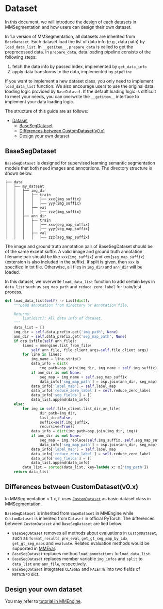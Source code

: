 # Dataset

In this document, we will introduce the design of each datasets in MMSegmentation and how users can design their own dataset.

In 1.x version of MMSegmentation, all datasets are inherited from `BaseDataset`.
Each dataset load the list of data info (e.g., data path) by `load_data_list`.
In `__getitem__`, `prepare_data` is called to get the preprocessed data.
In `prepare_data`, data loading pipeline consists of the following steps:

1. fetch the data info by passed index, implemented by `get_data_info`
2. apply data transforms to the data, implemented by `pipeline`

If you want to implement a new dataset class, you only need to implement `load_data_list` function. We also encourage users to use the original data loading logic provided by `BaseDataset`.
If the default loading logic is difficult to meet your needs, you can overwrite the `__getitem__` interface to implement your data loading logic.

The structure of this guide are as follows:

- [Dataset](#dataset)
  - [BaseSegDataset](#BaseSegDataset)
  - [Differences between CustomDataset(v0.x)](<#Differences-between-CustomDataset(v0.x)>)
  - [Design your own dataset](#design-your-own-dataset)

## BaseSegDataset

`BaseSegDataset` is designed for supervised learning semantic segmentation models that both need images and annotations. The directory structure is shown below.

```none
├── data
│   ├── my_dataset
│   │   ├── img_dir
│   │   │   ├── train
│   │   │   │   ├── xxx{img_suffix}
│   │   │   │   ├── yyy{img_suffix}
│   │   │   ├── val
│   │   │   │   ├── zzz{img_suffix}
│   │   ├── ann_dir
│   │   │   ├── train
│   │   │   │   ├── xxx{seg_map_suffix}
│   │   │   │   ├── yyy{seg_map_suffix}
│   │   │   ├── val
│   │   │   │   ├── zzz{seg_map_suffix}

```

The image and ground truth annotation pair of BaseSegDataset should be of the same except suffix.
A valid image and ground truth annotation filename pair should be like `xxx{img_suffix}` and `xxx{seg_map_suffix}` (extension is also included
in the suffix). If split is given, then `xxx` is specified in txt file.
Otherwise, all files in `img_dir/`and `ann_dir` will be loaded.

In this dataset, we overwrite `load_data_list` function to add certain keys in `data_list` such as `seg_map_path` and `reduce_zero_label` for train/test process.

```python
def load_data_list(self) -> List[dict]:
    """Load annotation from directory or annotation file.

    Returns:
        list[dict]: All data info of dataset.
    """
    data_list = []
    img_dir = self.data_prefix.get('img_path', None)
    ann_dir = self.data_prefix.get('seg_map_path', None)
    if osp.isfile(self.ann_file):
        lines = mmengine.list_from_file(
            self.ann_file, file_client_args=self.file_client_args)
        for line in lines:
            img_name = line.strip()
            data_info = dict(
                img_path=osp.join(img_dir, img_name + self.img_suffix))
            if ann_dir is not None:
                seg_map = img_name + self.seg_map_suffix
                data_info['seg_map_path'] = osp.join(ann_dir, seg_map)
            data_info['label_map'] = self.label_map
            data_info['reduce_zero_label'] = self.reduce_zero_label
            data_info['seg_fields'] = []
            data_list.append(data_info)
    else:
        for img in self.file_client.list_dir_or_file(
                dir_path=img_dir,
                list_dir=False,
                suffix=self.img_suffix,
                recursive=True):
            data_info = dict(img_path=osp.join(img_dir, img))
            if ann_dir is not None:
                seg_map = img.replace(self.img_suffix, self.seg_map_suffix)
                data_info['seg_map_path'] = osp.join(ann_dir, seg_map)
            data_info['label_map'] = self.label_map
            data_info['reduce_zero_label'] = self.reduce_zero_label
            data_info['seg_fields'] = []
            data_list.append(data_info)
        data_list = sorted(data_list, key=lambda x: x['img_path'])
    return data_list
```

## Differences between CustomDataset(v0.x)

In MMSegmentation \< 1.x, it uses [`CustomDataset`](https://github.com/open-mmlab/mmsegmentation/blob/master/mmseg/datasets/custom.py#L19) as basic dataset class in MMSegmentation.

`BaseSegDataset` is inherited from `BaseDataset` in MMEngine while `CustomDataset` is inherited from `Dataset` in official PyTorch. The differences between `CustomDataset` and `BaseSegDataset` are lied below:

- `BaseSegDataset` removes all methods about evaluations in `CustomDataset`, such as `format_results`, `pre_eval`, `get_gt_seg_map_by_idx`, `get_gt_seg_maps` and `evaluate`. Related evaluation methods would be supported in [MMEval](https://github.com/open-mmlab/mmeval/).
- `BaseSegDataset` replaces method `load_annotations` to `load_data_list`.
- `BaseSegDataset` replaces member variable `img_infos` and `split` to `data_list` and `ann_file`, respectively.
- `BaseSegDataset` integrates `CLASSES` and `PALETTE` into two fields of `METAINFO` dict.

## Design your own dataset

You may refer to [tutorial in MMEngine](https://github.com/open-mmlab/mmengine/blob/main/docs/en/tutorials/basedataset.md).
